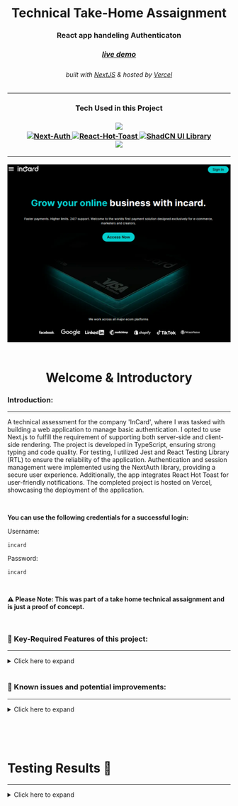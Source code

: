 <!-- Introduction Text -->
<div align="center">
    <h1>Technical Take-Home Assaignment</h1>
    <h3>React app handeling Authenticaton <h3>
    <h3> 
      <a href='https://incard-technical-assaignment-devon-gifford.vercel.app/', target='_blank'>
        <h5>live demo</h5>
      <a/>
    </h3>
        <h6>
            built with <a href="https://nextjs.org/" >NextJS</a> &
            hosted by <a href="https://vercel.com/">Vercel</a> 
        </h6>
</div>

---

<h3 align='center'>
Tech Used in this Project
<h3>
<p align='center'>
    <a href="https://skillicons.dev">
        <img src="https://skillicons.dev/icons?i=ts,nextjs,tailwind" /><br>
        <img src="https://next-auth.js.org/img/logo/logo-sm.png" width=50 alt="Next-Auth">
        <img src="https://img.stackshare.io/service/40157/default_ac6bddce398a038cb30e3dfd23eaab10c84cfc78.jpg" width=50 alt="React-Hot-Toast" >
        <img src="https://avatars.githubusercontent.com/u/139895814?s=280&v=4" width=50 alt="ShadCN UI Library"><br>
        <img src="https://skillicons.dev/icons?i=vercel,github,jest" />
    </a>
</p>

---

<!-- Logo -->
<div align=center>
    <img src="/public/proto/incard-technical-demo.png" alt="Demo" title="DemoImage" width="600" height="400">     
   
</div>

<br>




















<!-- -------------------------------------------------------------------------- -->

<h1 align='center'> Welcome & Introductory </h1>

<!-- -------------------------------------------------------------------------- -->

### Introduction:

<!-- -------------------------------------------------------------------------- -->
<hr/>

A technical assessment for the company 'InCard', where I was tasked with building a web application to manage basic authentication.  I opted to use Next.js to fulfill the requirement of supporting both server-side and client-side rendering. The project is developed in TypeScript, ensuring strong typing and code quality. For testing, I utilized Jest and React Testing Library (RTL) to ensure the reliability of the application.
Authentication and session management were implemented using the NextAuth library, providing a secure user experience. Additionally, the app integrates React Hot Toast for user-friendly notifications.
The completed project is hosted on Vercel, showcasing the deployment of the application.



</br>

**You can use the following credentials for a successful login:**

Username:
```shell
incard
```

Password:
```shell
incard
```

<br/>

**⚠ Please Note: This was part of a take home technical assaignment and is just a proof of concept.**
















<!-- -------------------------------------------------------------------------- -->

<br>

### 🔑 Key-Required Features of this project:

<!-- -------------------------------------------------------------------------- -->
<hr>

<!-- Small container -->
<details>
<summary> Click here to expand</summary>
<br/>

<div>

##### REQUIRED FEATURES: 
<hr>

✅ Consist of at least two pages - <em>(login and a home page)</em>

✅ Should be functional - <em>(login should take users to the home page etc.)</em> 

✅ Should Handle errors - <em>(incorrect details entered or session expired etc.)</em>

✅ Create 2-3 unit tests

✅ Deploy the app

</br>

##### STRETCH FEATURES: 
<hr>

✅ Supports both SSR & CSR

✅ Session should be persistent <em>(page reload should not result in login page)</em>

✅ Session expired should be redirected back to the login page.

✅ Website is fully responsive 

</br>

##### BONUS FEATURES:
<hr>

✅ Landing/Splash page

✅ Interactive NavBar with Hamburger menu

✅ Protected & Un-protected Server/Client side page's for testing  

<br/>

---

#### Copy of the raw instructions given: 
<details>
<summary> Click here to expand</summary>
<br/>

#### Little project so we can assess your Frontend technical skills:

Create a React app, ideally in **Typescript**, with your preferred choice of tools. We want to see how you would structure it, the tools used and any best practices applied to improve dev productivity.
Here are the requirements for the app:

1.    It should consist of at least **two pages** - the **login and a home page**.
2.   It should be functional e.g. **login should take users to the home page** - *use 'incard' for username and password*.
3.   It **should Handle errors** - *e.g. if incorrect details were entered or session has expired.*
4.   The **session should be persistent** e.g. on page reload the user should not be taken back to the login page. If the session has expired then they should be redirected back to the login page.
5.   It would be nice to **support SSR**.
6.   Create **2-3 unit tests**.
7.    **Deploy** the app

Good luck! Please let me know if that is all clear or if you have any questions?

<!-- CLOSING DIV -->
</details>
<br/>

<!-- CLOSING DIV -->
</details>
<br/>












### 🎯 Known issues and potential improvements:

<!-- -------------------------------------------------------------------------- -->
<hr>

<!-- Small container -->
<details>
<summary> Click here to expand</summary>
<br/>


#### Known issues: 

💥 🎯

💥 🎯




</br>

#### Future Features & Improvements: 

💥 🎯 adding user roles

💥 🎯



<!-- CLOSING DIV -->
</details>
<br/><br>



<!-- SECTION CLOSING DIV -->
</details>
<br><br>

<!-- -------------------------------------------------------------------------- -->

<h1 align='left'> Testing Results 🧪</h1>
<hr>

<!-- -------------------------------------------------------------------------- -->


<details>
<summary> Click here to expand </summary>
<br/>


insert code coverage image here 🎯

<!-- CLOSING DIV -->
</details>

<br><br>
